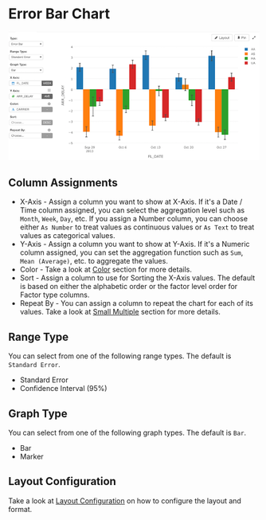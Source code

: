 # Error Bar Chart

![](images/errorbar.png)

## Column Assignments


* X-Axis - Assign a column you want to show at X-Axis. If it's a Date / Time column assigned, you can select the aggregation level such as `Month`, `Week`, `Day`, etc. If you assign a Number column, you can choose either `As Number` to treat values as continuous values or `As Text` to treat values as categorical values.  
* Y-Axis - Assign a column you want to show at Y-Axis. If it's a Numeric column assigned, you can set the aggregation function such as `Sum`, `Mean (Average)`, etc. to aggregate the values. 
* Color - Take a look at [Color](color.md) section for more details.
* Sort - Assign a column to use for Sorting the X-Axis values. The default is based on either the alphabetic order or the factor level order for Factor type columns.
* Repeat By - You can assign a column to repeat the chart for each of its values. Take a look at [Small Multiple](small-multiple.md) section for more details.

## Range Type

You can select from one of the following range types. The default is `Standard Error`.

* Standard Error 
* Confidence Interval (95%)

## Graph Type

You can select from one of the following graph types. The default is `Bar`.

* Bar
* Marker


## Layout Configuration

Take a look at [Layout Configuration](viz/layout.md) on how to configure the layout and format. 
